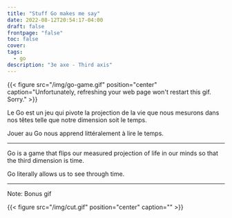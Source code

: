 ```yaml
---
title: "Stuff Go makes me say"
date: 2022-08-12T20:54:17-04:00
draft: false
frontpage: "false"
toc: false
cover:
tags:
  - go
description: "3e axe - Third axis"
---
```


{{< figure src="/img/go-game.gif" position="center" caption="Unfortunately, refreshing your web page won't restart this gif.  Sorry." >}}

Le Go est un jeu qui pivote la projection de la vie que nous mesurons
dans nos têtes telle que notre dimension soit le temps.

Jouer au Go nous apprend littéralement à lire le temps.

---

Go is a game that flips our measured projection of life in our minds so
that the third dimension is time.

Go literally allows us to see through time.

---

Note: Bonus gif

{{< figure src="/img/cut.gif" position="center" caption="" >}}

